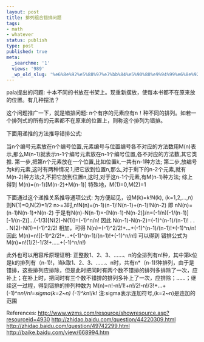 ```yaml
---
layout: post
title: 排列组合错排问题
tags:
- math
- whatever
status: publish
type: post
published: true
meta:
  _searchme: '1'
  views: '989'
  _wp_old_slug: '%e6%8e%92%e5%88%97%e7%bb%84%e5%90%88%e9%94%99%e6%8e%92%e9%97%ae%e9%a2%98'
---
```

pala提出的问题: 十本不同的书放在书架上。现重新摆放，使每本书都不在原来放的位置。有几种摆法？

这个问题推广一下，就是错排问题: n个有序的元素应有n！种不同的排列。如若一个排列式的所有的元素都不在原来的位置上，则称这个排列为错排。

下面用递推的方法推导错排公式:

当n个编号元素放在n个编号位置,元素编号与位置编号各不对应的方法数用M(n)表示,那么M(n-1)就表示n-1个编号元素放在n-1个编号位置,各不对应的方法数,其它类推.
第一步,把第n个元素放在一个位置,比如位置k,一共有n-1种方法;
第二步,放编号为k的元素,这时有两种情况.1,把它放到位置n,那么,对于剩下的n-2个元素,就有M(n-2)种方法;2,不把它放到位置n,这时,对于这n-1个元素,有M(n-1)种方法;
综上得到
M(n)=(n-1)[M(n-2)+M(n-1)]
特殊地，M(1)=0,M(2)=1

下面通过这个递推关系推导通项公式:
为方便起见，设M(k)=k!N(k), (k=1,2,...,n)
则N(1)=0,N(2)=1/2
n&gt;=3时,n!N(n)=(n-1)(n-1)!N(n-1)+(n-1)!N(n-2)
即 nN(n)=(n-1)N(n-1)+N(n-2)
于是有N(n)-N(n-1)=-[N(n-1)-N(n-2)]/n=(-1/n)[-1/(n-1)][-1/(n-2)]...(-1/3)[N(2)-N(1)]=(-1)^n/n!
因此
N(n-1)-N(n-2)=(-1)^(n-1)/(n-1)!
.
.
.
N(2)-N(1)=(-1)^2/2!
相加，可得
N(n)=(-1)^2/2!+...+(-1)^(n-1)/(n-1)!+(-1)^n/n!
因此
M(n)=n![(-1)^2/2!+...+(-1)^(n-1)/(n-1)!+(-1)^n/n!]
可以得到
错排公式为M(n)=n!(1/2!-1/3!+.....+(-1)^n/n!)

此外也可以用容斥原理证明:
正整数1、2、3、……、n的全排列有n!种，其中第k位是k的排列有（n-1)!，当k取1、2、3、……、n时，共有n*（n-1)!种排列，由于是错排，这些排列应排除，但是此时把同时有两个数不错排的排列多排除了一次，应补上；在补上时，把同时有三个数不错排的排列多补上了一次，应排除；……；继续这一过程，得到错排的排列种数为
M(n)=n!-n!/1!+n!/2!-n!/3!+...+(-1)^n*n!/n!=sigma(k=2~n) (-1)^k*n!/k!
注:sigma表示连加符号,(k=2~n)是连加的范围

References:
<a href="http://www.wzms.com/resource/showresource.asp?resourceid=4930" target="_blank"> http://www.wzms.com/resource/showresource.asp?resourceid=4930</a>
<a href="http://zhidao.baidu.com/question/44220309.html" target="_blank"> http://zhidao.baidu.com/question/44220309.html</a>
<a href="http://zhidao.baidu.com/question/49742299.html" target="_blank"> http://zhidao.baidu.com/question/49742299.html</a>
<a href="http://baike.baidu.com/view/668994.htm" target="_blank"> http://baike.baidu.com/view/668994.htm</a>